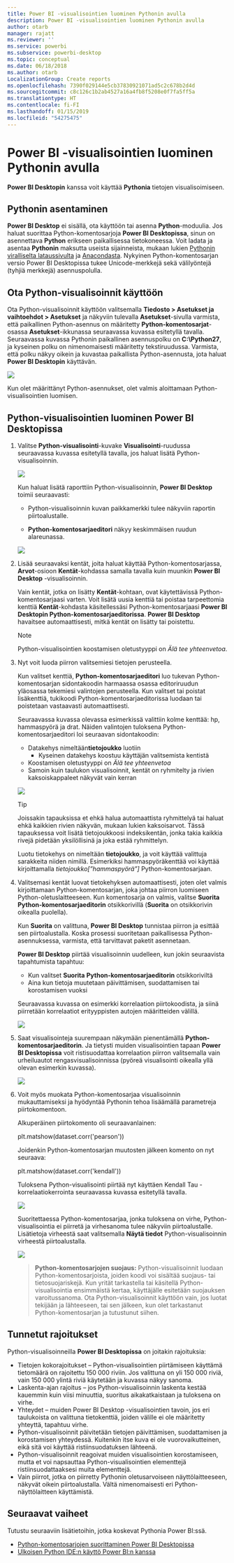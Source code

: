 ```yaml
---
title: Power BI -visualisointien luominen Pythonin avulla
description: Power BI -visualisointien luominen Pythonin avulla
author: otarb
manager: rajatt
ms.reviewer: ''
ms.service: powerbi
ms.subservice: powerbi-desktop
ms.topic: conceptual
ms.date: 06/18/2018
ms.author: otarb
LocalizationGroup: Create reports
ms.openlocfilehash: 7390f029144e5cb37830921071ad5c2c678b2d4d
ms.sourcegitcommit: c8c126c1b2ab4527a16a4fb8f5208e0f7fa5ff5a
ms.translationtype: HT
ms.contentlocale: fi-FI
ms.lasthandoff: 01/15/2019
ms.locfileid: "54275475"
---
```

# <a name="create-power-bi-visuals-using-python"></a>Power BI -visualisointien luominen Pythonin avulla
**Power BI Desktopin** kanssa voit käyttää **Pythonia** tietojen visualisoimiseen.

## <a name="install-python"></a>Pythonin asentaminen
**Power BI Desktop** ei sisällä, ota käyttöön tai asenna **Python**-moduulia. Jos haluat suorittaa Python-komentosarjoja **Power BI Desktopissa**, sinun on asennettava **Python** erikseen paikallisessa tietokoneessa. Voit ladata ja asentaa **Pythonin** maksutta useista sijainneista, mukaan lukien [Pythonin viralliselta lataussivulta](https://www.python.org/) ja [Anacondasta](https://anaconda.org/anaconda/python/). Nykyinen Python-komentosarjan versio Power BI Desktopissa tukee Unicode-merkkejä sekä välilyöntejä (tyhjiä merkkejä) asennuspolulla.

## <a name="enable-python-visuals"></a>Ota Python-visualisoinnit käyttöön
Ota Python-visualisoinnit käyttöön valitsemalla **Tiedosto > Asetukset ja vaihtoehdot > Asetukset** ja näkyviin tulevalla **Asetukset**-sivulla varmista, että paikallinen Python-asennus on määritetty **Python-komentosarjat**-osassa **Asetukset**-ikkunassa seuraavassa kuvassa esitetyllä tavalla. Seuraavassa kuvassa Pythonin paikallinen asennuspolku on **C:\Python27**, ja kyseinen polku on nimenomaisesti määritetty tekstiruudussa. Varmista, että polku näkyy oikein ja kuvastaa paikallista Python-asennusta, jota haluat **Power BI Desktopin** käyttävän.
   
   ![](media/desktop-python-visuals/python-visuals-1.png)

Kun olet määrittänyt Python-asennukset, olet valmis aloittamaan Python-visualisointien luomisen.

## <a name="create-python-visuals-in-power-bi-desktop"></a>Python-visualisointien luominen Power BI Desktopissa
1. Valitse **Python-visualisointi**-kuvake **Visualisointi**-ruudussa seuraavassa kuvassa esitetyllä tavalla, jos haluat lisätä Python-visualisoinnin.
   
   ![](media/desktop-python-visuals/python-visuals-2.png)

   Kun haluat lisätä raporttiin Python-visualisoinnin, **Power BI Desktop** toimii seuraavasti:
   
   - Python-visualisoinnin kuvan paikkamerkki tulee näkyviin raportin piirtoalustalle.
   
   - **Python-komentosarjaeditori** näkyy keskimmäisen ruudun alareunassa.
   
   ![](media/desktop-python-visuals/python-visuals-3.png)

2. Lisää seuraavaksi kentät, joita haluat käyttää Python-komentosarjassa, **Arvot**-osioon **Kentät**-kohdassa samalla tavalla kuin muunkin **Power BI Desktop** -visualisoinnin. 
    
    Vain kentät, jotka on lisätty **Kentät**-kohtaan, ovat käytettävissä Python-komentosarjaasi varten. Voit lisätä uusia kenttiä tai poistaa tarpeettomia kenttiä **Kentät**-kohdasta käsitellessäsi Python-komentosarjaasi **Power BI Desktopin Python-komentosarjaeditorissa**. **Power BI Desktop** havaitsee automaattisesti, mitkä kentät on lisätty tai poistettu.
   
   > [!NOTE]
   > Python-visualisointien koostamisen oletustyyppi on *Älä tee yhteenvetoa*.
   > 
   > 
   
3. Nyt voit luoda piirron valitsemiesi tietojen perusteella. 

    Kun valitset kenttiä, **Python-komentosarjaeditori** luo tukevan Python-komentosarjan sidontakoodin harmaassa osassa editoriruudun yläosassa tekemiesi valintojen perusteella. Kun valitset tai poistat lisäkenttiä, tukikoodi Python-komentosarjaeditorissa luodaan tai poistetaan vastaavasti automaattisesti.
   
   Seuraavassa kuvassa olevassa esimerkissä valittiin kolme kenttää: hp, hammaspyörä ja drat. Näiden valintojen tuloksena Python-komentosarjaeditori loi seuraavan sidontakoodin:
   
   * Datakehys nimeltään**tietojoukko** luotiin
     * Kyseinen datakehys koostuu käyttäjän valitsemista kentistä
   * Koostamisen oletustyyppi on *Älä tee yhteenvetoa*
   * Samoin kuin taulukon visualisoinnit, kentät on ryhmitelty ja rivien kaksoiskappaleet näkyvät vain kerran
   
   ![](media/desktop-python-visuals/python-visuals-4.png)
   
   > [!TIP]
   > Joissakin tapauksissa et ehkä halua automaattista ryhmittelyä tai haluat ehkä kaikkien rivien näkyvän, mukaan lukien kaksoisarvot. Tässä tapauksessa voit lisätä tietojoukkoosi indeksikentän, jonka takia kaikkia rivejä pidetään yksilöllisinä ja joka estää ryhmittelyn.
   > 
   > 
   
   Luotu tietokehys on nimeltään **tietojoukko**, ja voit käyttää valittuja sarakkeita niiden nimillä. Esimerkiksi hammaspyöräkenttää voi käyttää kirjoittamalla *tietojoukko[”hammaspyörä”]* Python-komentosarjaan.

4. Valitsemasi kentät luovat tietokehyksen automaattisesti, joten olet valmis kirjoittamaan Python-komentosarjan, joka johtaa piirron luomiseen Python-oletuslaitteeseen. Kun komentosarja on valmis, valitse **Suorita** **Python-komentosarjaeditorin** otsikkorivillä (**Suorita** on otsikkorivin oikealla puolella).
   
    Kun **Suorita** on valittuna, **Power BI Desktop** tunnistaa piirron ja esittää sen piirtoalustalla. Koska prosessi suoritetaan paikallisessa Python-asennuksessa, varmista, että tarvittavat paketit asennetaan.
   
   **Power BI Desktop** piirtää visualisoinnin uudelleen, kun jokin seuraavista tapahtumista tapahtuu:
   
   * Kun valitset **Suorita** **Python-komentosarjaeditorin** otsikkoriviltä
   * Aina kun tietoja muutetaan päivittämisen, suodattamisen tai korostamisen vuoksi

    Seuraavassa kuvassa on esimerkki korrelaation piirtokoodista, ja siinä piirretään korrelaatiot erityyppisten autojen määritteiden välillä.

    ![](media/desktop-python-visuals/python-visuals-5.png)

5. Saat visualisointeja suurempaan näkymään pienentämällä **Python-komentosarjaeditorin**. Ja tietysti muiden visualisointien tapaan **Power BI Desktopissa** voit ristisuodattaa korrelaation piirron valitsemalla vain urheiluautot rengasvisualisoinnissa (pyöreä visualisointi oikealla yllä olevan esimerkin kuvassa).

    ![](media/desktop-python-visuals/python-visuals-6.png)

6. Voit myös muokata Python-komentosarjaa visualisoinnin mukauttamiseksi ja hyödyntää Pythonin tehoa lisäämällä parametreja piirtokomentoon.

    Alkuperäinen piirtokomento oli seuraavanlainen:

    plt.matshow(dataset.corr('pearson'))

    Joidenkin Python-komentosarjan muutosten jälkeen komento on nyt seuraava:

    plt.matshow(dataset.corr('kendall'))

    Tuloksena Python-visualisointi piirtää nyt käyttäen Kendall Tau -korrelaatiokerrointa seuraavassa kuvassa esitetyllä tavalla.

    ![](media/desktop-python-visuals/python-visuals-7.png)

    Suoritettaessa Python-komentosarjaa, jonka tuloksena on virhe, Python-visualisointia ei piirretä ja virhesanoma tulee näkyviin piirtoalustalle. Lisätietoja virheestä saat valitsemalla **Näytä tiedot** Python-visualisoinnin virheestä piirtoalustalla.

    ![](media/desktop-python-visuals/python-visuals-8.png)

    > **Python-komentosarjojen suojaus:** Python-visualisoinnit luodaan Python-komentosarjoista, joiden koodi voi sisältää suojaus- tai tietosuojariskejä. Kun yrität tarkastella tai käsitellä Python-visualisointia ensimmäistä kertaa, käyttäjälle esitetään suojauksen varoitussanoma. Ota Python-visualisoinnit käyttöön vain, jos luotat tekijään ja lähteeseen, tai sen jälkeen, kun olet tarkastanut Python-komentosarjan ja tutustunut siihen.
    > 
    > 

## <a name="known-limitations"></a>Tunnetut rajoitukset
Python-visualisoinneilla **Power BI Desktopissa** on joitakin rajoituksia:

* Tietojen kokorajoitukset – Python-visualisointien piirtämiseen käyttämä tietomäärä on rajoitettu 150 000 riviin. Jos valittuna on yli 150 000 riviä, vain 150 000 ylintä riviä käytetään ja kuvassa näkyy sanoma.
* Laskenta-ajan rajoitus – jos Python-visualisoinnin laskenta kestää kauemmin kuin viisi minuuttia, suoritus aikakatkaistaan ja tuloksena on virhe.
* Yhteydet – muiden Power BI Desktop -visualisointien tavoin, jos eri taulukoista on valittuna tietokenttiä, joiden välille ei ole määritetty yhteyttä, tapahtuu virhe.
* Python-visualisoinnit päivitetään tietojen päivittämisen, suodattamisen ja korostamisen yhteydessä. Kuitenkin itse kuva ei ole vuorovaikutteinen, eikä sitä voi käyttää ristiinsuodatuksen lähteenä.
* Python-visualisoinnit reagoivat muiden visualisointien korostamiseen, mutta et voi napsauttaa Python-visualisointien elementtejä ristiinsuodattaaksesi muita elementtejä.
* Vain piirrot, jotka on piirretty Pythonin oletusarvoiseen näyttölaitteeseen, näkyvät oikein piirtoalustalla. Vältä nimenomaisesti eri Python-näyttölaitteen käyttämistä.

## <a name="next-steps"></a>Seuraavat vaiheet
Tutustu seuraaviin lisätietoihin, jotka koskevat Pythonia Power BI:ssä.

* [Python-komentosarjojen suorittaminen Power BI Desktopissa](desktop-python-scripts.md)
* [Ulkoisen Python IDE:n käyttö Power BI:n kanssa](desktop-python-ide.md)

